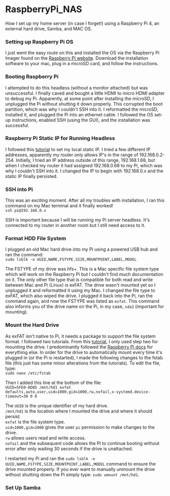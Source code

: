 # RaspberryPi_NAS
How I set up my home server (in case I forget!) using a Raspberry Pi 4, an external hard drive, Samba, and MAC OS.

### Setting up Raspberry Pi OS
I just went the easy route on this and installed the OS via the Raspberry Pi Imager found on the [Raspberry Pi website](https://www.raspberrypi.org/software/). Download the installation software to your mac, plug in a microSD card, and follow the instructions. 

### Booting Raspberry Pi
I attempted to do this headless (without a monitor attached) but was unsuccessful. I finally caved and bought a little HDMI to micro HDMI adapter to debug my Pi. Apparently, at some point after installing the microSD, I unplugged the Pi without shutting it down properly. This corrupted the boot partition, which was why I couldn't SSH into it. I reformatted the microSD, installed it, and plugged the Pi into an ethernet cable. I followed the OS set-up instructions, enabled SSH (using the GUI), and the installation was successful.

### Raspberry Pi Static IP for Running Headless
I followed this [tutorial](https://pimylifeup.com/raspberry-pi-static-ip-address/) to set my local static IP. I tried a few different IP addresses, apparently my router only allows IP's in the range of 192.168.0.2-254. Initially, I tried an IP address outside of this range, 192.168.1.68, but when I checked my router it had assigned 192.168.0.68 to my Pi, which was why I couldn't SSH into it. I changed the IP to begin with 192.168.0.x and the static IP finally persisted.

### SSH into Pi
This was an exciting moment. After all my troubles with installation, I ran this command on my Mac terminal and it finally worked!    
`ssh pi@192.168.0.x`    

SSH is important because I will be running my Pi server headless. It's connected to my router in another room but I still need access to it.

### Format HDD File System
I plugged an old Mac hard drive into my Pi using a powered USB hub and ran the command:   
`sudo lsblk -o UUID,NAME,FSTYPE,SIZE,MOUNTPOINT,LABEL,MODEL`   
         
The FSTYPE of my drive was hfs+. This is a Mac specific file system type which will work on the Raspberry Pi but I couldn't find much documentation on it. The only other file type that is compatible for both read and write between Mac and Pi (Linux) is exFAT. The drive wasn't mounted yet so I unplugged it and reformatted it using my Mac. I changed the file type to exFAT, which also wiped the drive. I plugged it back into the Pi, ran the command again, and now the FSTYPE was listed as `exfat`. This command also informs you of the drive name on the Pi, in my case, `sda2` (important for mounting).   

### Mount the Hard Drive
As exFAT isn't native to Pi, it needs a package to support the file system format. I followed two tutorials. From this [tutorial](https://pimylifeup.com/raspberry-pi-exfat/), I only used step two for mounting the drive. I predominantly followed the [Raspberry Pi docs](https://www.raspberrypi.org/documentation/configuration/external-storage.md) for everything else. In order for the drive to automatically mount every time it's plugged in (or the Pi is restarted), I made the following changes to the fstab file (this just has some minor alterations from the tutorials). To edit the file, type:     
`sudo nano /etc/fstab`   

Then I added this line at the bottom of the file:   
`UUID=5FE0-DD85 /mnt/hd1 exfat defaults,auto,user,uid=1000,gid=1000,rw,nofail,x-systemd.device-timeout=30 0 0`  

The `UUID` is the unique identifier of my hard drive.  
`/mnt/hd1` is the location where I mounted the drive and where it should persist.         
`exfat` is the file system type.   
`uid=1000,gid=1000` gives the user `pi` permission to make changes to the drive.   
`rw` allows users read and write access.   
`nofail` and the subsequent code allows the Pi to continue booting without error after only waiting 30 seconds if the drive is unattached.   

I restarted my Pi and ran the `sudo lsblk -o UUID,NAME,FSTYPE,SIZE,MOUNTPOINT,LABEL,MODEL` command to ensure the drive mounted properly. If you ever want to manually unmount the drive without shutting down the Pi simply type: `sudo umount /mnt/hd1`.

### Set Up Samba

